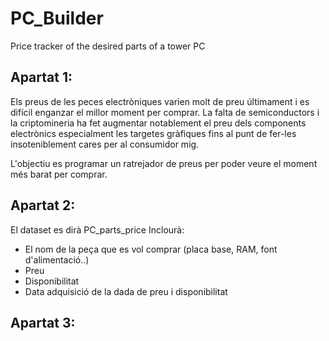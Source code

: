 # PC_Builder

Price tracker of the desired parts of a tower PC

## Apartat 1:
Els preus de les peces electròniques varien molt de preu últimament i es difícil enganzar el millor moment per comprar.
La falta de semiconductors i la criptomineria ha fet augmentar notablement el preu dels components electrònics especialment les targetes gràfiques fins al punt de fer-les insoteniblement cares per al consumidor mig.

L'objectiu es programar un ratrejador de preus per poder veure el moment més barat per comprar.

## Apartat 2:
El dataset es dirà PC_parts_price
Inclourà:
- El nom de la peça que es vol comprar (placa base, RAM, font d'alimentació..)
- Preu
- Disponibilitat
- Data adquisició de la dada de preu i disponibilitat


## Apartat 3:




